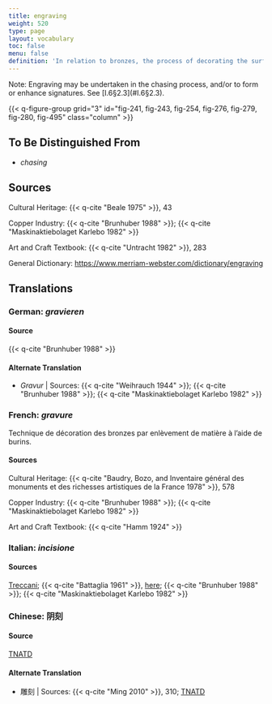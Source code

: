 ```yaml
---
title: engraving
weight: 520
type: page
layout: vocabulary
toc: false
menu: false
definition: 'In relation to bronzes, the process of decorating the surface by removing material with a chisel, burin, or graver that creates a V-shaped groove.'
---
```


<div class="backmatter">
Note: Engraving may be undertaken in the chasing process, and/or to form or enhance signatures. See [I.6§2.3](#I.6§2.3).
</div>

{{< q-figure-group grid="3" id="fig-241, fig-243, fig-254, fig-276, fig-279, fig-280, fig-495" class="column" >}}

## To Be Distinguished From

- *chasing*

## Sources

Cultural Heritage: {{< q-cite "Beale 1975" >}}, 43

Copper Industry: {{< q-cite "Brunhuber 1988" >}}; {{< q-cite "Maskinaktiebolaget Karlebo 1982" >}}

Art and Craft Textbook: {{< q-cite "Untracht 1982" >}}, 283

General Dictionary: <https://www.merriam-webster.com/dictionary/engraving>

## Translations

<div class="accordion">

### **German**: *gravieren*

#### Source

{{< q-cite "Brunhuber 1988" >}}

#### Alternate Translation

- *Gravur* | Sources: {{< q-cite "Weihrauch 1944" >}}; {{< q-cite "Brunhuber 1988" >}}; {{< q-cite "Maskinaktiebolaget Karlebo 1982" >}}

### **French**: *gravure*

Technique de décoration des bronzes par enlèvement de matière à l’aide de burins.

#### Sources

Cultural Heritage: {{< q-cite "Baudry, Bozo, and Inventaire général des monuments et des richesses artistiques de la France 1978" >}}, 578

Copper Industry: {{< q-cite "Brunhuber 1988" >}}; {{< q-cite "Maskinaktiebolaget Karlebo 1982" >}}

Art and Craft Textbook: {{< q-cite "Hamm 1924" >}}

### **Italian**: *incisione*

#### Sources

[Treccani](http://www.treccani.it/vocabolario/incisione/); {{< q-cite "Battaglia 1961" >}}, [here](http://www.gdli.it/pdf_viewer/Scripts/pdf.js/web/viewer.asp?file=/PDF/GDLI07/GDLI_07_ocr_693.pdf&parola=incisione); {{< q-cite "Brunhuber 1988" >}}; {{< q-cite "Maskinaktiebolaget Karlebo 1982" >}}

### **Chinese**: 阴刻

#### Source

[TNATD](https://terms.naer.edu.tw/detail/3608499/?index=3)

#### Alternate Translation

- 雕刻 | Sources: {{< q-cite "Ming 2010" >}}, 310; [TNATD](https://terms.naer.edu.tw/detail/14191105/?index=9)

</div>
